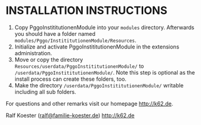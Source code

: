 # INSTALLATION INSTRUCTIONS

1. Copy PggoInstititutionenModule into your `modules` directory. Afterwards you should have a folder named `modules/Pggo/InstititutionenModule/Resources`.
2. Initialize and activate PggoInstititutionenModule in the extensions administration.
3. Move or copy the directory `Resources/userdata/PggoInstititutionenModule/` to `/userdata/PggoInstititutionenModule/`.
   Note this step is optional as the install process can create these folders, too.
4. Make the directory `/userdata/PggoInstititutionenModule/` writable including all sub folders.

For questions and other remarks visit our homepage http://k62.de.

Ralf Koester (ralf@familie-koester.de)
http://k62.de

